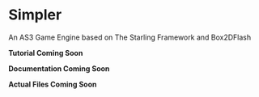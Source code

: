 Simpler
=======

An AS3 Game Engine based on The Starling Framework and Box2DFlash

<b>Tutorial Coming Soon</b>

<b>Documentation Coming Soon</b>

<b>Actual Files Coming Soon</b>
